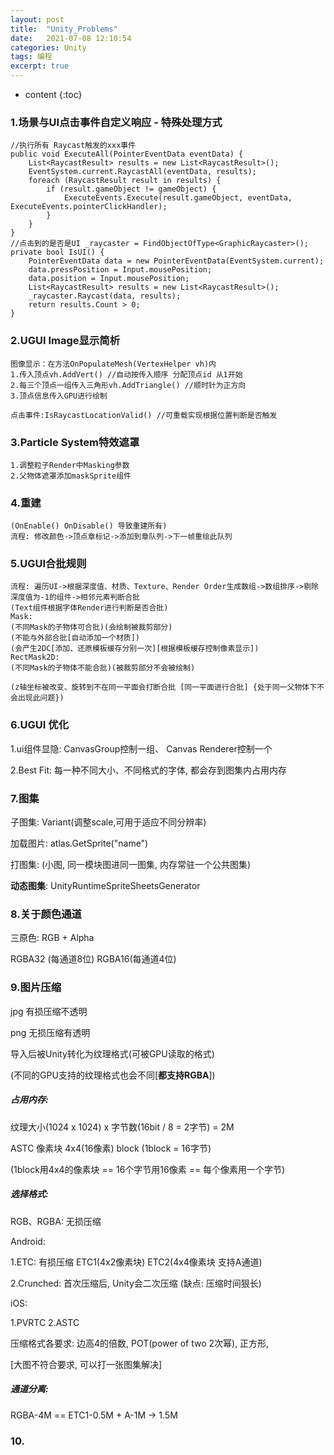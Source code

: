 ```yaml
---
layout: post
title:  "Unity_Problems"
date:   2021-07-08 12:10:54
categories: Unity
tags: 编程
excerpt: true
---
```



* content
{:toc}


### 1.场景与UI点击事件自定义响应 - 特殊处理方式

```
//执行所有 Raycast触发的xxx事件
public void ExecuteAll(PointerEventData eventData) {
    List<RaycastResult> results = new List<RaycastResult>();
    EventSystem.current.RaycastAll(eventData, results);
    foreach (RaycastResult result in results) {
        if (result.gameObject != gameObject) {
            ExecuteEvents.Execute(result.gameObject, eventData, ExecuteEvents.pointerClickHandler);
        }
    }
}
//点击到的是否是UI _raycaster = FindObjectOfType<GraphicRaycaster>();
private bool IsUI() {
    PointerEventData data = new PointerEventData(EventSystem.current);
    data.pressPosition = Input.mousePosition;
    data.position = Input.mousePosition;
	List<RaycastResult> results = new List<RaycastResult>();
    _raycaster.Raycast(data, results);
    return results.Count > 0;
}
```

### 2.UGUI Image显示简析

```
图像显示：在方法OnPopulateMesh(VertexHelper vh)内
1.传入顶点vh.AddVert() //自动按传入顺序 分配顶点id 从1开始
2.每三个顶点一组传入三角形vh.AddTriangle() //顺时针为正方向
3.顶点信息传入GPU进行绘制

点击事件:IsRaycastLocationValid() //可重载实现根据位置判断是否触发
```

### 3.Particle System特效遮罩

```
1.调整粒子Render中Masking参数
2.父物体遮罩添加maskSprite组件
```

### 4.重建

```
(OnEnable() OnDisable() 导致重建所有)
流程: 修改颜色->顶点章标记->添加到章队列->下一帧重绘此队列
```

### 5.UGUI合批规则

```
流程: 遍历UI->根据深度值、材质、Texture、Render Order生成数组->数组排序->剔除深度值为-1的组件->相邻元素判断合批
(Text组件根据字体Render进行判断是否合批)
Mask:
(不同Mask的子物体可合批)(会绘制被裁剪部分)
(不能与外部合批[自动添加一个材质])
(会产生2DC[添加、还原模板缓存分别一次][根据模板缓存控制像素显示])
RectMask2D:
(不同Mask的子物体不能合批)(被裁剪部分不会被绘制)

(z轴坐标被改变、旋转到不在同一平面会打断合批 [同一平面进行合批] {处于同一父物体下不会出现此问题})
```

### 6.UGUI 优化

1.ui组件显隐: CanvasGroup控制一组、 Canvas Renderer控制一个

2.Best Fit: 每一种不同大小、不同格式的字体, 都会存到图集内占用内存

### 7.图集

子图集: Variant(调整scale,可用于适应不同分辨率)

加载图片: atlas.GetSprite("name")

打图集: (小图, 同一模块图进同一图集, 内存常驻一个公共图集)

**动态图集**: UnityRuntimeSpriteSheetsGenerator

### 8.关于颜色通道

三原色: RGB + Alpha  

RGBA32 (每通道8位) RGBA16(每通道4位)

### 9.图片压缩

jpg 有损压缩不透明

png 无损压缩有透明

导入后被Unity转化为纹理格式(可被GPU读取的格式)

(不同的GPU支持的纹理格式也会不同[**都支持RGBA**])

##### 占用内存: 

纹理大小(1024 x 1024) x 字节数(16bit / 8 = 2字节) = 2M

ASTC 像素块 4x4(16像素) block   (1block = 16字节) 

(1block用4x4的像素块 == 16个字节用16像素 == 每个像素用一个字节)

##### 选择格式:

RGB、RGBA: 无损压缩

Android: 

1.ETC: 有损压缩   ETC1(4x2像素块) ETC2(4x4像素块 支持A通道) 

2.Crunched: 首次压缩后, Unity会二次压缩 (缺点: 压缩时间狠长)

iOS:

1.PVRTC  2.ASTC

压缩格式各要求: 边高4的倍数, POT(power of two 2次幂), 正方形, 

[大图不符合要求, 可以打一张图集解决]

##### 通道分离: 

RGBA-4M  ==  ETC1-0.5M + A-1M  -> 1.5M

### 10.